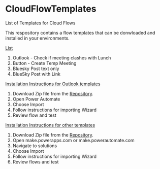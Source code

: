 # CloudFlowTemplates
List of Templates for Cloud Flows

This respository contains a flow templates that can be donwloaded and installed in your environments.

<ins>List</ins>
1. Outlook - Check if meeting clashes with Lunch
2. Button - Create Temp Meeting
3. Bluesky Post text only
4. BlueSky Post with Link


<ins>Installation Instructions for Outlook templates</ins>
1. Download Zip file from the [Repository](https://github.com/MattCollins-Jones/CloudFlowTemplates/releases).
2. Open Power Automate
3. Choose Import
4. Follow instructions for importing Wizard
5. Review flow and test

<ins>Installation Instructions for other templates</ins>
1. Download Zip file from the [Repository](https://github.com/MattCollins-Jones/CloudFlowTemplates/releases).
2. Open make.powerapps.com or make.powerautomate.com
3. Navigate to solutions
4. Choose Import
5. Follow instructions for importing Wizard
6. Review flows and test
